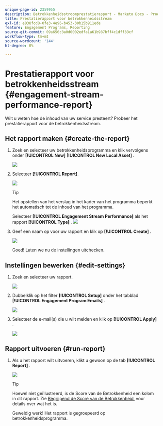 ```yaml
---
unique-page-id: 2359955
description: Betrokkenheidsstroomprestatierapport - Marketo Docs - Productdocumentatie
title: Prestatierapport voor betrokkenheidsstream
exl-id: e838fcd8-0fe3-4e96-b453-30b15b911ede
feature: Engagement Programs, Reporting
source-git-commit: 09a656c3a0d0002edfa1a61b987bff4c1dff33cf
workflow-type: tm+mt
source-wordcount: '144'
ht-degree: 0%

---
```


# Prestatierapport voor betrokkenheidsstream {#engagement-stream-performance-report}

Wilt u weten hoe de inhoud van uw service presteert? Probeer het prestatierapport voor de betrokkenheidsstream.

## Het rapport maken {#create-the-report}

1. Zoek en selecteer uw betrokkenheidsprogramma en klik vervolgens onder **[!UICONTROL New]** **[!UICONTROL New Local Asset]** .

   ![](assets/localassetnutring.jpg)

1. Selecteer **[!UICONTROL Report]**.

   ![](assets/image2014-9-15-18-3a23-3a59.png)

   >[!TIP]
   >
   >Het opstellen van het verslag in het kader van het programma beperkt het automatisch tot de inhoud van het programma.

   Selecteer **[!UICONTROL Engagement Stream Performance]** als het rapport **[!UICONTROL Type]** .
   ![](assets/engagementreportchoose.png)

1. Geef een naam op voor uw rapport en klik op **[!UICONTROL Create]** .

   ![](assets/image2014-9-15-18-3a24-3a23.png)

   Goed! Laten we nu de instellingen uitchecken.

## Instellingen bewerken {#edit-settings}

1. Zoek en selecteer uw rapport.

   ![](assets/engagementperformancereport.jpg)

1. Dubbelklik op het filter **[!UICONTROL Setup]** onder het tabblad **[!UICONTROL Engagement Program Emails]** .

   ![](assets/image2014-9-15-18-3a25-3a4.png)

1. Selecteer de e-mail(s) die u wilt melden en klik op **[!UICONTROL Apply]** .

   ![](assets/engagementfilter.jpg)

## Rapport uitvoeren {#run-report}

1. Als u het rapport wilt uitvoeren, klikt u gewoon op de tab **[!UICONTROL Report]** .

   ![](assets/image2014-9-15-18-3a25-3a15.png)

   >[!TIP]
   >
   >Hoewel niet geïllustreerd, is de Score van de Betrokkenheid een kolom in dit rapport. Zie [&#x200B; Begrijpend de Score van de Betrokkenheid &#x200B;](/help/marketo/product-docs/email-marketing/drip-nurturing/reports-and-notifications/understanding-the-engagement-score.md) voor details over wat het is.

   Geweldig werk! Het rapport is gegroepeerd op betrokkenheidsprogramma.
